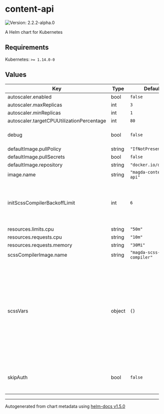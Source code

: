# content-api

![Version: 2.2.2-alpha.0](https://img.shields.io/badge/Version-2.2.2--alpha.0-informational?style=flat-square)

A Helm chart for Kubernetes

## Requirements

Kubernetes: `>= 1.14.0-0`

## Values

| Key | Type | Default | Description |
|-----|------|---------|-------------|
| autoscaler.enabled | bool | `false` |  |
| autoscaler.maxReplicas | int | `3` |  |
| autoscaler.minReplicas | int | `1` |  |
| autoscaler.targetCPUUtilizationPercentage | int | `80` |  |
| debug | bool | `false` | When set to true, print verbose debug info (e.g. SQL statements) to log. |
| defaultImage.pullPolicy | string | `"IfNotPresent"` |  |
| defaultImage.pullSecrets | bool | `false` |  |
| defaultImage.repository | string | `"docker.io/data61"` |  |
| image.name | string | `"magda-content-api"` |  |
| initScssCompilerBackoffLimit | int | `6` | No. of retries before the job is considered as failed. Failed Pods associated with the Job are recreated by the Job controller with an exponential back-off delay (10s, 20s, 40s ...) capped at six minutes. |
| resources.limits.cpu | string | `"50m"` |  |
| resources.requests.cpu | string | `"10m"` |  |
| resources.requests.memory | string | `"30Mi"` |  |
| scssCompilerImage.name | string | `"magda-scss-compiler"` |  |
| scssVars | object | `{}` | a list scssVars values that overrides the default UI scss values. <br/> All possible variables are defined in file: https://github.com/magda-io/magda/blob/master/magda-web-client/src/_variables.scss <br/> You can use this option to customise UI e.g. color. <br/> Example: <br/> <div style="border:1px solid #e7e7e7; padding-left: 5px;"> scssVars:<br/> &nbsp;&nbsp;&nbsp;&nbsp;"magda-color-primary": "#395063"<br/> &nbsp;&nbsp;&nbsp;&nbsp;"magda-color-secondary": "#30384d"<br/> </div> |
| skipAuth | bool | `false` | when set to true, API will not query policy engine for auth decision but assume it's always permitted.  It's for debugging only. |

----------------------------------------------
Autogenerated from chart metadata using [helm-docs v1.5.0](https://github.com/norwoodj/helm-docs/releases/v1.5.0)
